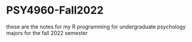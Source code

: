 # PSY4960-Fall2022
these are the notes for my R programming for undergraduate psychology majors for the fall 2022 semester 
